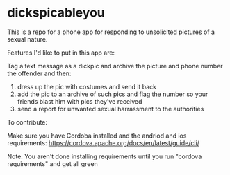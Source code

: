 # dickspicableyou


This is a repo for a phone app for responding to unsolicited pictures of a sexual nature.

Features I'd like to put in this app are:

Tag a text message as a dickpic and archive the picture and phone number the offender and then:
1) dress up the pic with costumes and send it back
2) add the pic to an archive of such pics and flag the number so your friends blast him with pics they've received
3) send a report for unwanted sexual harrassment to the authorities



To contribute:

Make sure you have Cordoba installed and the andriod and ios requirements:
https://cordova.apache.org/docs/en/latest/guide/cli/


Note: You aren't done installing requirements until you run "cordova requirements" and get all green





